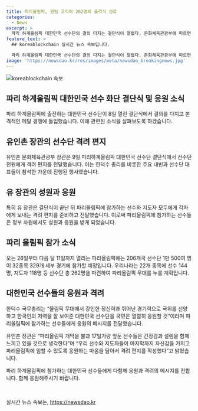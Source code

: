 ```yaml
---
title: 파리올림픽, 원팀 코리아 262명의 출격식 성료
categories:
  - News
excerpt: >
  파리 하계올림픽 대한민국 선수단의 결의 다지는 결단식이 열렸다. 문화체육관광부에 따르면, 한덕수 총리를 비롯한 주요 내빈과 유인촌 장관, 대한체육회장 등이 참석한 가운데 국무총리의 격려사와 선수단장의 답사, 단기 수여, 축하 공연 등이 진행됐다. 206개국 1만 500여 명의 선수들이 참가하는 파리올림픽에서 22개 종목에 144명의 우리나라 선수들이 참가하며, 선수단은 다음 주부터 차례로 파리행 비행기에 오르게 된다.
feature_text: >
  ## koreablockchain 실시간 뉴스 속보입니다.

  파리 하계올림픽 대한민국 선수단의 결의 다지는 결단식이 열렸다. 문화체육관광부에 따르면, 한덕수 총리를 비롯한 주요 내빈과 유인촌 장관, 대한체육회장 등이 참석한 가운데 국무총리의 격려사와 선수단장의 답사, 단기 수여, 축하 공연 등이 진행됐다. 206개국 1만 500여 명의 선수들이 참가하는 파리올림픽에서 22개 종목에 144명의 우리나라 선수들이 참가하며, 선수단은 다음 주부터 차례로 파리행 비행기에 오르게 된다.
image: 'https://newsdao.kr/res/images/meta/newsdao_breakingnews.jpg'
---
```


<p><img src="https://newsdao.kr/res/images/meta/newsdao_breakingnews.jpg" alt="koreablockchain 속보" /></p>

<h2>파리 하계올림픽 대한민국 선수 화단 결단식 및 응원 소식</h2>

<p>파리 하계올림픽에 출전하는 대한민국 선수단이 8일 열린 결단식에서 결의를 다지고 본격적인 메달 경쟁에 돌입했습니다. 이에 관련된 소식을 살펴보도록 하겠습니다.</p>

<h2 data-ke-size="size26">유인촌 장관의 선수단 격려 편지</h2>

<p>유인촌 문화체육관광부 장관은 9일 파리하계올림픽 대한민국 선수단 결단식에서 선수단 전원에게 격려 편지를 전달했습니다. 이는 한덕수 총리를 비롯한 주요 내빈과 선수단 대표들이 참석한 가운데 진행된 행사였습니다.</p>

<h2 data-ke-size="size26">유 장관의 성원과 응원</h2>

<p>특히 유 장관은 결단식이 끝난 뒤 파리올림픽에 참가하는 선수와 지도자 모두에게 각자에게 보내는 격려 편지를 준비하고 전달했습니다. 이로써 파리올림픽에 참가하는 선수들은 정부 차원에서도 성원과 응원을 받게 되었습니다.</p>

<h2 data-ke-size="size26">파리 올림픽 참가 소식</h2>

<p>오는 26일부터 다음 달 11일까지 열리는 파리올림픽에는 206개국 선수단 1만 500여 명이 32종목 329개 세부 경기에 참가할 예정입니다. 우리나라는 22개 종목에 선수 144명, 지도자 118명 등 선수단 총 262명을 파견하여 파리올림픽 무대를 누를 계획입니다.</p>

<h2 data-ke-size="size26">대한민국 선수들의 응원과 격려</h2>

<p>한덕수 국무총리는 “올림픽 무대에서 강인한 정신력과 뛰어난 경기력으로 국위를 선양하고 한국인의 저력을 잘 보여준 대한민국 선수단을 국민은 열렬히 응원할 것”이라며 파리올림픽에 참가하는 선수들에게 응원의 메시지를 전달했습니다. </p>

<p>유인촌 장관은 “파리올림픽 개막을 불과 17일가량 앞둔 선수들은 긴장감과 설렘을 함께 느끼고 있을 것으로 생각한다”며 “우리 선수와 지도자들이 마지막까지 자신감을 가지고 파리올림픽에 임할 수 있도록 응원하는 마음을 담아서 격려 편지를 작성했다”고 밝혔습니다.</p>

<p>파리 하계올림픽에 참가하는 대한민국 선수들에게 다함께 응원과 격려의 메시지를 전합니다. 함께 응원해주시기 바랍니다.<p data-ke-size="size16">&nbsp;</p></p>
실시간 뉴스 속보는, <a href="https://newsdao.kr" rel="dofollow">https://newsdao.kr</a>


